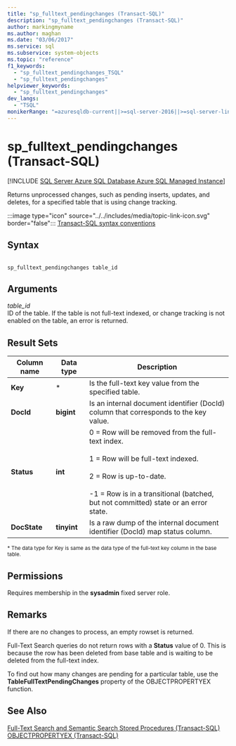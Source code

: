 ```yaml
---
title: "sp_fulltext_pendingchanges (Transact-SQL)"
description: "sp_fulltext_pendingchanges (Transact-SQL)"
author: markingmyname
ms.author: maghan
ms.date: "03/06/2017"
ms.service: sql
ms.subservice: system-objects
ms.topic: "reference"
f1_keywords:
  - "sp_fulltext_pendingchanges_TSQL"
  - "sp_fulltext_pendingchanges"
helpviewer_keywords:
  - "sp_fulltext_pendingchanges"
dev_langs:
  - "TSQL"
monikerRange: "=azuresqldb-current||>=sql-server-2016||>=sql-server-linux-2017||=azuresqldb-mi-current"
---
```

# sp_fulltext_pendingchanges (Transact-SQL)
[!INCLUDE [SQL Server Azure SQL Database Azure SQL Managed Instance](../../includes/applies-to-version/sql-asdb-asdbmi.md)]

  Returns unprocessed changes, such as pending inserts, updates, and deletes, for a specified table that is using change tracking.  
  
 :::image type="icon" source="../../includes/media/topic-link-icon.svg" border="false"::: [Transact-SQL syntax conventions](../../t-sql/language-elements/transact-sql-syntax-conventions-transact-sql.md)  
  
## Syntax  
  
```  
  
sp_fulltext_pendingchanges table_id  
```  
  
## Arguments  
 *table_id*  
 ID of the table. If the table is not full-text indexed, or change tracking is not enabled on the table, an error is returned.  
  
## Result Sets  
  
|Column name|Data type|Description|  
|-----------------|---------------|-----------------|  
|**Key**|*|Is the full-text key value from the specified table.|  
|**DocId**|**bigint**|Is an internal document identifier (DocId) column that corresponds to the key value.|  
|**Status**|**int**|0 = Row will be removed from the full-text index.<br /><br /> 1 = Row will be full-text indexed.<br /><br /> 2 = Row is up-to-date.<br /><br /> -1 = Row is in a transitional (batched, but not committed) state or an error state.|  
|**DocState**|**tinyint**|Is a raw dump of the internal document identifier (DocId) map status column.|  
  
 <sup>* The data type for Key is same as the data type of the full-text key column in the base table.</sup>  
  
## Permissions  
 Requires membership in the **sysadmin** fixed server role.  
  
## Remarks  
 If there are no changes to process, an empty rowset is returned.  
  
 Full-Text Search queries do not return rows with a **Status** value of 0. This is because the row has been deleted from base table and is waiting to be deleted from the full-text index.  
  
 To find out how many changes are pending for a particular table, use the **TableFullTextPendingChanges** property of the OBJECTPROPERTYEX function.  
  
## See Also  
 [Full-Text Search and Semantic Search Stored Procedures &#40;Transact-SQL&#41;](../../relational-databases/system-stored-procedures/full-text-search-and-semantic-search-stored-procedures-transact-sql.md)   
 [OBJECTPROPERTYEX &#40;Transact-SQL&#41;](../../t-sql/functions/objectpropertyex-transact-sql.md)  
  
  
